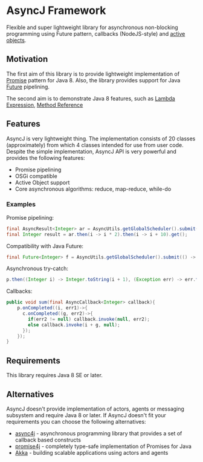 AsyncJ Framework
======

Flexible and super lightweight library for asynchronous non-blocking programming using Future pattern, callbacks (NodeJS-style) 
and [active objects](http://en.wikipedia.org/wiki/Active_object). 

## Motivation
The first aim of this library is to provide lightweight implementation of [Promise](http://en.wikipedia.org/wiki/Futures_and_promises) pattern for
Java 8. Also, the library provides support for Java [Future](http://docs.oracle.com/javase/8/docs/api/java/util/concurrent/Future.html) 
pipelining.

The second aim is to demonstrate Java 8 features, such as [Lambda Expression](http://docs.oracle.com/javase/tutorial/java/javaOO/lambdaexpressions.html),
[Method Reference](http://docs.oracle.com/javase/tutorial/java/javaOO/methodreferences.html)

## Features
AsyncJ is very lightweight thing. The implementation consists of 20 classes (approximately) from which 4 classes intended for use from user code.
Despite the simple implementation, AsyncJ API is very powerful and provides the following features:
* Promise pipelining
* OSGi compatible
* Active Object support
* Core asynchronous algorithms: reduce, map-reduce, while-do

### Examples
Promise pipelining:
```java
final AsyncResult<Integer> ar = AsyncUtils.getGlobalScheduler().submit(() -> 42);
final Integer result = ar.then(i -> i * 2).then(i -> i + 10).get(); 
```

Compatibility with Java Future:
```java
final Future<Integer> f = AsyncUtils.getGlobalScheduler().submit(() -> 42).then(i -> i + 1); 
```

Asynchronous try-catch:
```java
p.then((Integer i) -> Integer.toString(i + 1), (Exception err) -> err.toString());
```

Callbacks:
```java
public void sum(final AsyncCallback<Integer> callback){
    p.onCompleted((i, err1)->{
      c.onCompleted((g, err2)->{
        if(err2 != null) callback.invoke(null, err2);
        else callback.invoke(i + g, null);
      });
    });
}
```

## Requirements
This library requires Java 8 SE or later.

## Alternatives
AsyncJ doesn't provide implementation of actors, agents or messaging subsystem and require Java 8 or later. If AsyncJ doesn't fit your 
requirements you can choose the following alternatives:
* [async4j](https://github.com/amah/async) - asynchronous programming library that provides a set of callback based constructs
* [promise4j](https://github.com/tehsenaus/promise4j) - completely type-safe implementation of Promises for Java
* [Akka](http://akka.io) - building scalable applications using actors and agents
